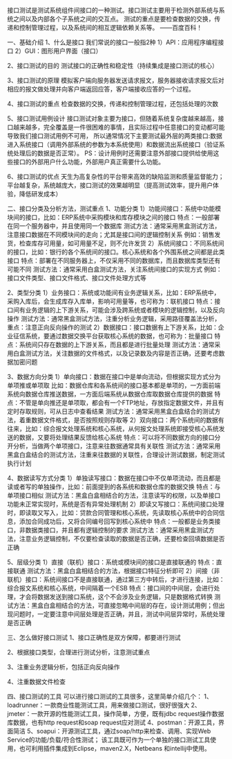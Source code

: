 接口测试是测试系统组件间接口的一种测试。接口测试主要用于检测外部系统与系统之间以及内部各个子系统之间的交互点。
测试的重点是要检查数据的交换，传递和控制管理过程，以及系统间的相互逻辑依赖关系等。
                                                                                    ——百度百科！   
                                                                                    
                                                                                    
一、基础介绍
1、什么是接口
我们常说的接口一般指2种
1）API：应用程序编程接口
2）GUI：图形用户界面（接口）
 
2、接口测试的目的
测试接口的正确性和稳定性（持续集成是接口测试的核心）
 
3、接口测试的原理
模拟客户端向服务器发送请求报文，服务器接收请求报文后对相应的报文做处理并向客户端返回应答，客户端接收应答的一个过程。
 
4、接口测试的重点
检查数据的交换，传递和控制管理过程，还包括处理的次数
 
5、接口测试用例设计
接口测试对象主要为接口，但随着系统复杂度越来越高，接口越来越多，完全覆盖是一件很困难的事情，且实际过程中任意接口的变动都可能导致我们接口测试用例不可用，
所以通常情况下主要测试最外层的两类接口:数据进入系统接口（调用外部系统的参数为本系统使用）和数据流出系统接口（验证系统处理后的数据是否正常）。
PS：设计用例时还需要注意外部接口提供给使用这些接口的外部用户什么功能，外部用户真正需要什么功能。
 
6、接口测试的优点
天生为高复杂性的平台带来高效的缺陷监测和质量监督能力；平台越复杂，系统越庞大，接口测试的效果越明显（提高测试效率，提升用户体验，降低研发成本）
 
二、接口分类及分析方法，测试重点
1、功能分类
1）功能间接口：系统中功能模块间的接口，比如：ERP系统中采购模块和库存模块之间的接口
     特点：一般部署在同一个服务器中，并且使用同一个数据库
     测试方法：通常采用黑盒测试方法，注意接口数据在不同模块间的走向；尤其是接口间的逻辑控制关系
     例如：销售发货，检查库存可用量，如可用量不足，则不允许发货
2）系统间接口：不同系统间的接口，比如：银行的各个系统间的接口。核心系统和各个外围系统之间都是此类接口
     特点：部署在不同服务器上，不仅采用不同的数据库，而且数据库类型还有可能不同
     测试方法：通常采用白盒测试方法，关注系统间接口的实现方式
     例如：接口文件类型、接口文件格式、接口文件处理方式等
 
2、类型分类
1）业务接口：系统或功能间有业务逻辑关系，比如：ERP系统中，采购入库后，会生成库存入库单，影响可用量等，也可称为：联机接口
     特点：接口间有业务逻辑的上下游关系，可能会涉及跨系统或者模块的逻辑控制，以及反向操作
     测试方法：通常黑盒测试方法，注重分析业务逻辑，采用路径覆盖法分析，重点：注意正向反向操作的测试
2）数据接口：接口数据有上下游关系，比如：企业征信系统，要通过数据交换平台获取核心系统的数据，也可称为：批量接口
     特点：系统间只存在数据的上下游关系，而且都是进行批量处理
     测试方法：通常采用白盒测试方法，关注数据的文件格式，以及记录数及内容是否正确，还要考虑数据加密问题
 
3、数据方向分类
1）单向接口：数据在接口中是单向流动，但根据实现方式分为单项推或单项取
     比如：数据仓库和各系统间的接口基本都是单项的，一方面前端系统向数据仓库推送数据，一方面后端系统从数据仓库取数据仓库提供的数据
     特点：不管是单向推还是单项取，都会有一个FTP地址，存放指定数据文件，并且有定时存取规则，可从日志中查看结果
     测试方法：通常采用黑盒白盒结合的测试方法，着重数据文件格式，是否按照规则存取等
2）双向接口：两个系统间的数据有往来，比如：综合报文处理系统和核心系统，从何报文处理系统即接受核心系统发送的数据，又要将处理结果反馈给核心系统
     特点：可以将不同数据方向的接口分开分析，当做两个单项接口，注意来往数据通常具有关联性
     测试方法：通常采用黑盒白盒结合的测试方法，注重来往数据的关联性，合理设计测试数据，制定测试执行计划
 
4、数据读写方式分类
1）单独读写接口：数据在接口中不仅单项流动，而且都是读或者写的单独操作，比如：前面提到的各系统和数据仓库的数据交换
     特点：与单项接口相似
     测试方法：黑盒白盒相结合的方法，注意读写的权限，以及单接口功能未正常实现时，系统是否有异常处理机制
2）即读又写接口：系统间接口处理时，即读取又写入，比如：贷款合同管理和核心系统，先读取核心系统中的合同信息，添加合同成功后，又将合同编号回写到核心系统中
     特点：一般都是业务类接口，非数据类接口，并且都有逻辑控制的要求
     测试方法：通常采用黑盒测试方法，注意业务逻辑控制，不仅要检查读取的数据是否正确，还要检查回填数据是否正确
 
5、层级分类
1）直接（联机）接口：系统或模块间的接口是直接联通的
     特点：直接联通
     测试方法：黑盒白盒相结合的方法，根据接口特征分析即可
2）间接（非联机）接口：系统间接口不是直接联通，通过第三方中转后，才进行连接，比如：综合报文系统和核心系统，中间隔着一个ESB
     特点：接口间的中间层，会进行处理，才会将数据发送到接口系统，这个不会涉及业务逻辑，只是数据格式转换
     测试方法：黑盒白盒相结合的方法，可直接忽略中间层的存在，设计测试用例；但出现问题时，一定要注意中间层处理是否正确，并且，测试中间层异常时，系统处理是否正确
 
三、怎么做好接口测试
1、接口正确性是双方保障，都要进行测试
 
2、根据接口类型，合理进行测试分析，注意测试重点
 
3、注重业务逻辑分析，包括正向反向操作
 
4、注重数据文件检查
 
四、接口测试的工具
可以进行接口测试的工具很多，这里简单介绍几个：
1、loadrunner：一款商业性能测试工具，用来做接口测试，很好很强大
2、jmeter：一款开源的性能测试工具，操作简单，方便，既有jdbc request操作数据库数据，也有http request和soap request应对测试
4、postman：开源工具，界面简洁
5、soapui：开源测试工具，通过soap/http来检查、调用、实现Web Service的功能/负载/符合性测试；
          该工具既可作为一个单独的接口测试工具使用，也可利用插件集成到Eclipse，maven2.X，Netbeans 和intellij中使用。                                                                                   
                                                                                    